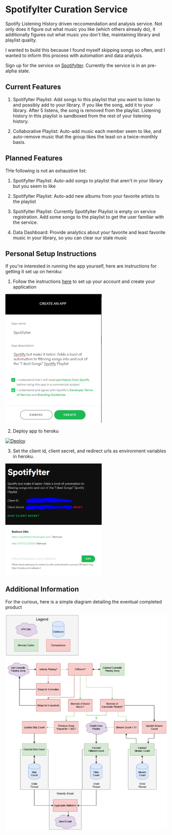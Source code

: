 # Spotifylter Curation Service
Spotify Listening History driven reccomendation and analysis service. Not only does it figure out what music you like (which others already do), it additionally figures out what music you don't like, maintaining library and playlist quality.

I wanted to build this because I found myself skipping songs so often, and I wanted to inform this process with automation and data analysis.

Sign up for the service on [Spotifylter](https://eashman.apphost.ocf.berkeley.edu/). Currently the service is in an pre-alpha state.

## Current Features
1. Spotifylter Playlist: Add songs to this playlist that you want to listen to and possibly add to your library. If you like the song, add it to your library. After 5 listens, the song is removed from the playlist. Listening history in this playlist is sandboxed from the rest of your listening history.

2. Collaborative Playlist: Auto-add music each member seem to like, and auto-remove music that the group likes the least on a twice-monthly basis.


## Planned Features
THe following is not an exhaustive list:

1. Spotifylter Playlist: Auto-add songs to playlist that aren't in your library but you seem to like

2. Spotifylter Playlist: Auto-add new albums from your favorite artists to the playlist

3. Spotifylter Playlist: Currently Spotifylter Playlist is empty on service registration. Add some songs to the playlist to get the user familiar with the service.

4. Data Dashboard: Provide analytics about your favorite and least favorite music in your library, so you can clear our stale music


## Personal Setup Instructions
If you're interested in running the app yourself, here are instructions for getting it set up on heroku:

1. Follow the instructions [here](https://developer.spotify.com/documentation/web-api/quick-start/) to set up your account and create your application
<img src="https://raw.githubusercontent.com/ekatiyar/Spotifylter/master/images/app_create.PNG" alt="Image of App Creation" width="300"/>

2. Deploy app to heroku

[![Deploy](https://www.herokucdn.com/deploy/button.svg)](https://heroku.com/deploy)

3. Set the client id, client secret, and redirect urls as environment variables in heroku.

<img src="https://raw.githubusercontent.com/ekatiyar/Spotifylter/master/images/idsecret.png" alt="Image of App Credentials" width="300"/>
<img src="https://raw.githubusercontent.com/ekatiyar/Spotifylter/master/images/redirecturi.png" alt="Image of Redirect URI" width="300"/>


## Additional Information
For the curious, here is a simple diagram detailing the eventual completed product

<img src="https://raw.githubusercontent.com/ekatiyar/Spotifylter/master/images/Diagram.png" alt="App Diagram" width="600"/>

